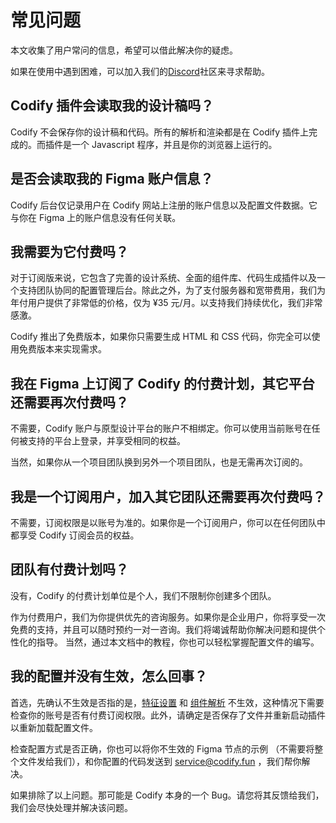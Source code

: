 # 常见问题

本文收集了用户常问的信息，希望可以借此解决你的疑虑。

如果在使用中遇到困难，可以加入我们的[Discord](https://discord.gg/DAZjQvRyQ9)社区来寻求帮助。

## Codify 插件会读取我的设计稿吗？

Codify 不会保存你的设计稿和代码。所有的解析和渲染都是在 Codify 插件上完成的。而插件是一个 Javascript 程序，并且是你的浏览器上运行的。

## 是否会读取我的 Figma 账户信息？

Codify 后台仅记录用户在 Codify 网站上注册的账户信息以及配置文件数据。它与你在 Figma 上的账户信息没有任何关联。

## 我需要为它付费吗？

对于订阅版来说，它包含了完善的设计系统、全面的组件库、代码生成插件以及一个支持团队协同的配置管理后台。除此之外，为了支付服务器和宽带费用，我们为年付用户提供了非常低的价格，仅为 ¥35 元/月。以支持我们持续优化，我们非常感激。

Codify 推出了免费版本，如果你只需要生成 HTML 和 CSS 代码，你完全可以使用免费版本来实现需求。

## 我在 Figma 上订阅了 Codify 的付费计划，其它平台还需要再次付费吗？

不需要，Codify 账户与原型设计平台的账户不相绑定。你可以使用当前账号在任何被支持的平台上登录，并享受相同的权益。

当然，如果你从一个项目团队换到另外一个项目团队，也是无需再次订阅的。

## 我是一个订阅用户，加入其它团队还需要再次付费吗？

不需要，订阅权限是以账号为准的。如果你是一个订阅用户，你可以在任何团队中都享受 Codify 订阅会员的权益。

## 团队有付费计划吗？

没有，Codify 的付费计划单位是个人，我们不限制你创建多个团队。


作为付费用户，我们为你提供优先的咨询服务。如果你是企业用户，你将享受一次免费的支持，并且可以随时预约一对一咨询。我们将竭诚帮助你解决问题和提供个性化的指导。
当然，通过本文档中的教程，你也可以轻松掌握配置文件的编写。


## 我的配置并没有生效，怎么回事？

首选，先确认不生效是否指的是，[特征设置](/guide/feature-setting) 和 [组件解析](/guide/component-parsers) 不生效，这种情况下需要检查你的账号是否有付费订阅权限。此外，请确定是否保存了文件并重新启动插件以重新加载配置文件。

检查配置方式是否正确，你也可以将你不生效的 Figma 节点的示例 （不需要将整个文件发给我们），和你配置的代码发送到 service@codify.fun ，我们帮你解决。

如果排除了以上问题。那可能是 Codify 本身的一个 Bug。请您将其反馈给我们，我们会尽快处理并解决该问题。